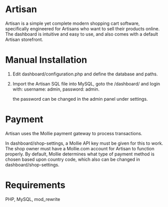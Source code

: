 # Artisan
Artisan is a simple yet complete modern shopping cart software, specifically engineered for Artisans who want to sell their products online. The dashboard is intuitive and easy to use, and also comes with a default Artisan storefront.

# Manual Installation

1. Edit dashboard/configuration.php and define the database and paths.
2. Import the Artisan SQL file into MySQL, goto the /dashboard/ and login with: username: admin, password: admin.

   the password can be changed in the admin panel under settings.

# Payment

Artisan uses the Mollie payment gateway to process transactions. 

In dashboard/shop-settings, a Mollie API key must be given for this to work. The shop owner must have a Mollie.com account for Artisan to function properly. 
By default, Mollie determines what type of payment method is chosen based upon country code, which also can be changed in dashboard/shop-settings.


# Requirements
PHP, MySQL, mod_rewrite
